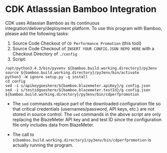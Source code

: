 # CDK Atlasssian Bamboo Integration

CDK uses Atlassian Bamboo as its continuous integration/delivery/deployment platform. To use this program with Bamboo, please add the following tasks:

1. Source Code Checkout of ```CD Performance Promotion``` (this tool)
2. Source Code Checkout of ```INSERT YOUR CONFIG.JSON REPO HERE``` with a Checkout Directory of ```./config```
3. Script:

  ```
  /opt/python3.4.3/bin/pyvenv ${bamboo.build.working.directory}/py3env
  source ${bamboo.build.working.directory}/py3env/bin/activate
  python3 -W ignore setup.py -q install
  cd config
  sed -i s/apikeygoeshere/${bamboo.blazemeter.apiKey}/g config.json
  sed -i s/testidgoeshere/${bamboo.blazemeter.testId}/g config.json
  ${bamboo.build.working.directory}/py3env/bin/cdperfpromotion
  ```

  * The ```sed``` commands replace part of the downloaded configuration file so that critical credentials (usernames/password, API keys, etc.) are not stored in source control. The ```sed``` commands in the above script are only replacing the BlazeMeter API key and and test ID since the configuration file only includes data from BlazeMeter.

  * The call to ```${bamboo.build.working.directory}/py3env/bin/cdperfpromotion``` is actually running the program.
